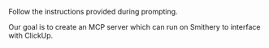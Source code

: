 Follow the instructions provided during prompting.

Our goal is to create an MCP server which can run on Smithery to interface with ClickUp.
